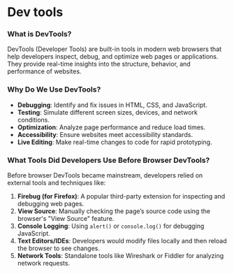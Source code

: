 # Dev tools

### **What is DevTools?**

DevTools (Developer Tools) are built-in tools in modern web browsers that help developers inspect, debug, and optimize web pages or applications. They provide real-time insights into the structure, behavior, and performance of websites.

### **Why Do We Use DevTools?**

- **Debugging**: Identify and fix issues in HTML, CSS, and JavaScript.
- **Testing**: Simulate different screen sizes, devices, and network conditions.
- **Optimization**: Analyze page performance and reduce load times.
- **Accessibility**: Ensure websites meet accessibility standards.
- **Live Editing**: Make real-time changes to code for rapid prototyping.

### **What Tools Did Developers Use Before Browser DevTools?**

Before browser DevTools became mainstream, developers relied on external tools and techniques like:

1. **Firebug (for Firefox)**: A popular third-party extension for inspecting and debugging web pages.
2. **View Source**: Manually checking the page’s source code using the browser's "View Source" feature.
3. **Console Logging**: Using `alert()` or `console.log()` for debugging JavaScript.
4. **Text Editors/IDEs**: Developers would modify files locally and then reload the browser to see changes.
5. **Network Tools**: Standalone tools like Wireshark or Fiddler for analyzing network requests.
